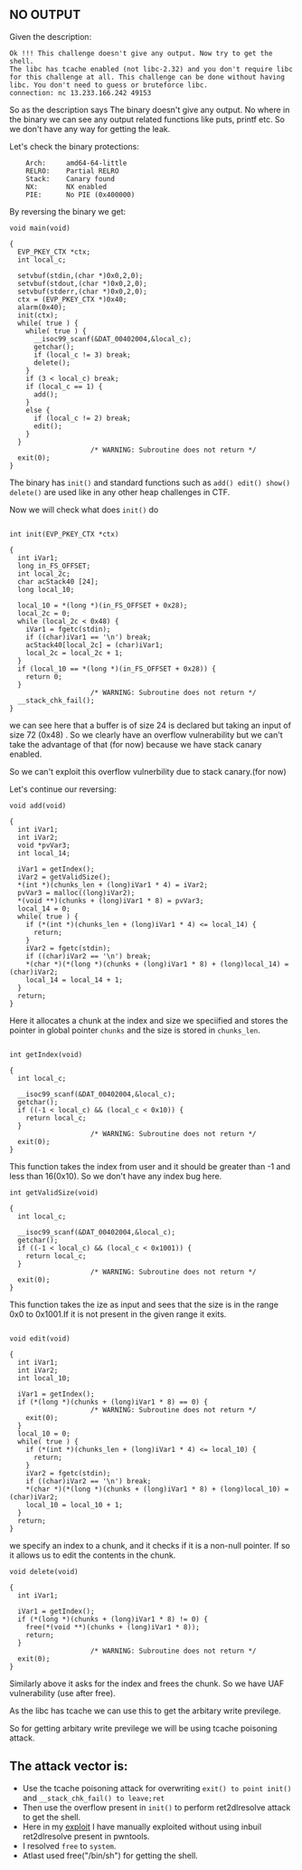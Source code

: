 ## NO OUTPUT

Given the description:

```
Ok !!! This challenge doesn't give any output. Now try to get the shell.
The libc has tcache enabled (not libc-2.32) and you don't require libc for this challenge at all. This challenge can be done without having libc. You don't need to guess or bruteforce libc.
connection: nc 13.233.166.242 49153
```

So as the description says The binary doesn't give any output. No where in the binary we can see any output related functions like puts, printf etc. So we don't have any way for getting the leak.

Let's check the binary protections:

```
    Arch:     amd64-64-little
    RELRO:    Partial RELRO
    Stack:    Canary found
    NX:       NX enabled
    PIE:      No PIE (0x400000)
``` 



By reversing the binary we get:

```
void main(void)

{
  EVP_PKEY_CTX *ctx;
  int local_c;
  
  setvbuf(stdin,(char *)0x0,2,0);
  setvbuf(stdout,(char *)0x0,2,0);
  setvbuf(stderr,(char *)0x0,2,0);
  ctx = (EVP_PKEY_CTX *)0x40;
  alarm(0x40);
  init(ctx);
  while( true ) {
    while( true ) {
      __isoc99_scanf(&DAT_00402004,&local_c);
      getchar();
      if (local_c != 3) break;
      delete();
    }
    if (3 < local_c) break;
    if (local_c == 1) {
      add();
    }
    else {
      if (local_c != 2) break;
      edit();
    }
  }
                    /* WARNING: Subroutine does not return */
  exit(0);
}
```

The binary has ```init()``` and standard functions such as ```add() edit() show() delete()``` are used like in any other heap challenges in CTF.

Now we will check what does ```init()``` do

```

int init(EVP_PKEY_CTX *ctx)

{
  int iVar1;
  long in_FS_OFFSET;
  int local_2c;
  char acStack40 [24];
  long local_10;
  
  local_10 = *(long *)(in_FS_OFFSET + 0x28);
  local_2c = 0;
  while (local_2c < 0x48) {
    iVar1 = fgetc(stdin);
    if ((char)iVar1 == '\n') break;
    acStack40[local_2c] = (char)iVar1;
    local_2c = local_2c + 1;
  }
  if (local_10 == *(long *)(in_FS_OFFSET + 0x28)) {
    return 0;
  }
                    /* WARNING: Subroutine does not return */
  __stack_chk_fail();
}

```

we can see here that a buffer is of size 24 is declared but taking an input of size 72 (0x48) . So we clearly have an overflow vulnerability but we can't take the advantage of that (for now) because we have stack canary enabled.

So we can't exploit this overflow vulnerbility due to stack canary.(for now)

Let's continue our reversing:

```
void add(void)

{
  int iVar1;
  int iVar2;
  void *pvVar3;
  int local_14;
  
  iVar1 = getIndex();
  iVar2 = getValidSize();
  *(int *)(chunks_len + (long)iVar1 * 4) = iVar2;
  pvVar3 = malloc((long)iVar2);
  *(void **)(chunks + (long)iVar1 * 8) = pvVar3;
  local_14 = 0;
  while( true ) {
    if (*(int *)(chunks_len + (long)iVar1 * 4) <= local_14) {
      return;
    }
    iVar2 = fgetc(stdin);
    if ((char)iVar2 == '\n') break;
    *(char *)(*(long *)(chunks + (long)iVar1 * 8) + (long)local_14) = (char)iVar2;
    local_14 = local_14 + 1;
  }
  return;
}
```

Here it allocates a chunk at the index and size we speciified and stores the pointer in global pointer ```chunks``` and the size is stored in ```chunks_len```.

```

int getIndex(void)

{
  int local_c;
  
  __isoc99_scanf(&DAT_00402004,&local_c);
  getchar();
  if ((-1 < local_c) && (local_c < 0x10)) {
    return local_c;
  }
                    /* WARNING: Subroutine does not return */
  exit(0);
}

```

This function takes the index from user and it should be greater than -1 and less than 16(0x10). So we don't have any index bug here.

```
int getValidSize(void)

{
  int local_c;
  
  __isoc99_scanf(&DAT_00402004,&local_c);
  getchar();
  if ((-1 < local_c) && (local_c < 0x1001)) {
    return local_c;
  }
                    /* WARNING: Subroutine does not return */
  exit(0);
}
```

This function takes the  ize as input and sees that the size is in the range 0x0 to 0x1001.If it is not present in the given range it exits.

```

void edit(void)

{
  int iVar1;
  int iVar2;
  int local_10;
  
  iVar1 = getIndex();
  if (*(long *)(chunks + (long)iVar1 * 8) == 0) {
                    /* WARNING: Subroutine does not return */
    exit(0);
  }
  local_10 = 0;
  while( true ) {
    if (*(int *)(chunks_len + (long)iVar1 * 4) <= local_10) {
      return;
    }
    iVar2 = fgetc(stdin);
    if ((char)iVar2 == '\n') break;
    *(char *)(*(long *)(chunks + (long)iVar1 * 8) + (long)local_10) = (char)iVar2;
    local_10 = local_10 + 1;
  }
  return;
}
```

we specify an index to a chunk, and it checks if it is a non-null pointer. If so it allows us to edit the contents in the chunk.

```
void delete(void)

{
  int iVar1;
  
  iVar1 = getIndex();
  if (*(long *)(chunks + (long)iVar1 * 8) != 0) {
    free(*(void **)(chunks + (long)iVar1 * 8));
    return;
  }
                    /* WARNING: Subroutine does not return */
  exit(0);
}
```
Similarly above it asks for the index and frees the chunk. So we have UAF vulnerability (use after free).

As the libc has tcache we can use this to get the arbitary write previlege.

So for getting arbitary write previlege we will be using tcache poisoning attack.

## The attack vector is:

- Use the tcache poisoning attack for overwriting ```exit() to point init()``` and ```__stack_chk_fail() to leave;ret```
- Then use the overflow present in ```init()``` to perform ret2dlresolve attack to get the shell.
- Here in my [exploit](./exploit.py) I have manually exploited without using inbuil ret2dlresolve present in pwntools.
- I resolved ```free``` to  ```system```.
- Atlast used free("/bin/sh") for getting the shell.
